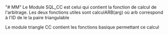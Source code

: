 "# MM" 
Le Module SQL_CC est celui qui contient la fonction de calcul de l'arbitrage.
Les deux fonctions utiles sont calculARB(arg) où arb correspond à l'ID de le la paire triangulable

Le module triangle CC contient les fonctions basique permettant ce calcul
